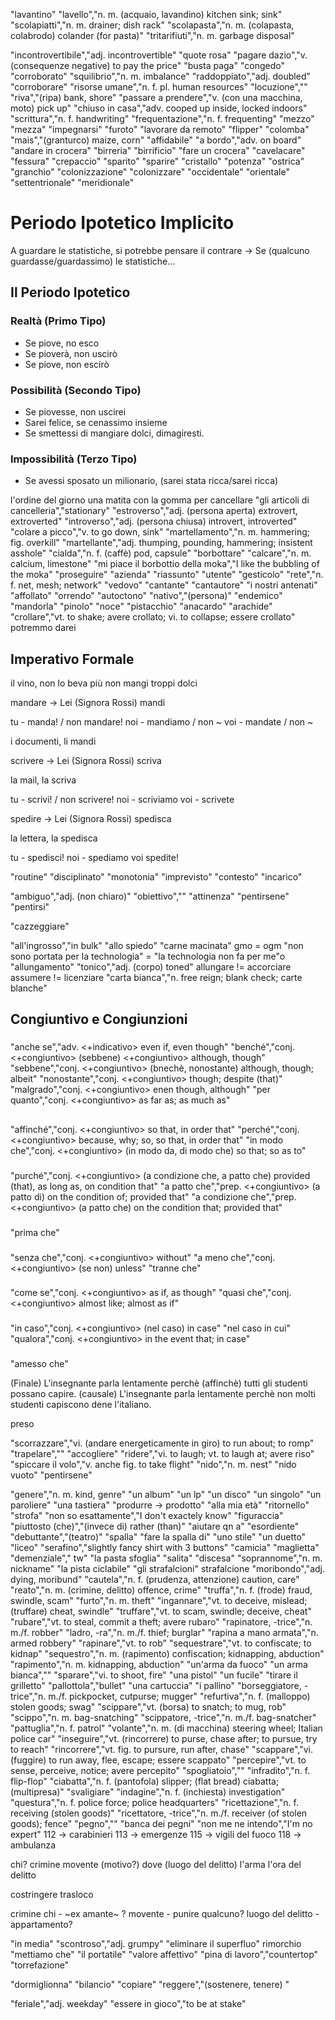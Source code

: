 "lavantino"
"lavello","n. m. (acquaio, lavandino) kitchen sink; sink"
"scolapiatti","n. m. <inv> drainer; dish rack"
"scolapasta","n. m. <inv> (colapasta, colabrodo) colander (for pasta)"
"tritarifiuti","n. m. <inv> garbage disposal"

"incontrovertibile","adj. incontrovertible"
"quote rosa"
"pagare dazio","v. (consequenze negative) to pay the price"
"busta paga"
"congedo"
"corroborato"
"squilibrio","n. m. imbalance"
"raddoppiato","adj. doubled"
"corroborare"
"risorse umane","n. f. pl. human resources"
"locuzione",""
"riva","(ripa) bank, shore"
"passare a prendere","v. (con una macchina, moto) pick up"
"chiuso in casa","adv. cooped up inside, locked indoors"
"scrittura","n. f. handwriting"
"frequentazione","n. f. frequenting"
"mezzo"
"mezza"
"impegnarsi"
"furoto"
"lavorare da remoto"
"flipper"
"colomba"
"mais","(granturco) maize, corn"
"affidabile"
"a bordo","adv. on board"
"andare in crocera"
"birreria"
"birrificio"
"fare un crocera"
"cavelacare"
"fessura"
"crepaccio"
"sparito"
"sparire"
"cristallo"
"potenza"
"ostrica"
"granchio"
"colonizzazione"
"colonizzare"
"occidentale"
"orientale"
"settentrionale"
"meridionale"

# Periodo Ipotetico Implicito

A guardare le statistiche, si potrebbe pensare il contrare
-> Se (qualcuno guardasse/guardassimo) le statistiche...

## Il Periodo Ipotetico

### Realtà (Primo Tipo)

- Se piove, no esco
- Se pioverà, non uscirò
- Se piove, non escirò

### Possibilità (Secondo Tipo)

- Se piovesse, non uscirei
- Sarei felice, se cenassimo insieme
- Se smettessi di mangiare dolci, dimagiresti.

### Impossibilità (Terzo Tipo)

- Se avessi sposato un milionario, (sarei stata ricca/sarei ricca)

l'ordine del giorno
una matita con la gomma per cancellare
"gli articoli di cancelleria","stationary"
"estroverso","adj. (persona aperta) extrovert, extroverted"
"introverso","adj. (persona chiusa) introvert, introverted"
"colare a picco","v. to go down, sink"
"martellamento","n. m. hammering; fig. overkill"
"martellante","adj. thumping, pounding, hammering; insistent asshole"
"cialda","n. f. (caffè) pod, capsule"
"borbottare"
"calcare","n. m. calcium, limestone"
"mi piace il borbottio della moka","I like the bubbling of the moka"
"proseguire"
"azienda"
"riassunto"
"utente"
"gesticolo"
"rete","n. f. net, mesh; network"
"vedovo"
"cantante"
"cantautore"
"i nostri antenati"
"affollato"
"orrendo"
"autoctono"
"nativo","(persona)"
"endemico"
"mandorla"
"pinolo"
"noce"
"pistacchio"
"anacardo"
"arachide"
"crollare","vt. to shake; avere crollato; vi. to collapse; essere crollato"
potremmo
darei

## Imperativo Formale

il vino, non lo beva più
non mangi troppi dolci

mandare
-> Lei (Signora Rossi) mandi

tu - manda! / non mandare!
noi - mandiamo / non ~
voi - mandate / non ~

i documenti, li mandi

scrivere
-> Lei (Signora Rossi) scriva

la mail, la scriva

tu - scrivi! / non scrivere!
noi - scriviamo
voi - scrivete

spedire
-> Lei (Signora Rossi) spedisca

la lettera, la spedisca

 tu - spedisci!
 noi - spediamo
 voi spedite!

 "routine"
 "disciplinato"
 "monotonia"
 "imprevisto"
 "contesto"
 "incarico"

 "ambiguo","adj. (non chiaro)"
 "obiettivo",""
 "attinenza"
 "pentirsene"
 "pentirsi"

 "cazzeggiare"

 "all'ingrosso","in bulk"
 "allo spiedo"
 "carne macinata"
 gmo = ogm
 "non sono portata per la technologia" = "la technologia non fa per me"o
 "allungamento"
 "tonico","adj. (corpo) toned"
 allungare != accorciare
 assumere != licenziare
 "carta bianca","n. free reign; blank check; carte blanche"

## Congiuntivo e Congiunzioni

###
"anche se","adv. <+indicativo> even if, even though"
"benché","conj. <+congiuntivo> (sebbene) <+congiuntivo> although, though"
"sebbene","conj. <+congiuntivo> (bnechè, nonostante) although, though; albeit"
"nonostante","conj. <+congiuntivo> though; despite (that)"
"malgrado","conj. <+congiuntivo> enen though, although"
"per quanto","conj. <+congiuntivo> as far as; as much as"

##
"affinché","conj. <+congiuntivo> so that, in order that"
"perché","conj. <+congiuntivo> because, why; so, so that, in order that"
"in modo che","conj. <+congiuntivo> (in modo da, di modo che) so that; so as to"

###
"purché","conj. <+congiuntivo> (a condizione che, a patto che) provided (that), as long as, on condition that"
"a patto che","prep. <+congiuntivo> (a patto di) on the condition of; provided that"
"a condizione che","prep. <+congiuntivo> (a patto che) on the condition that; provided that"

###
"prima che"

###
"senza che","conj. <+congiuntivo> without"
"a meno che","conj. <+congiuntivo> (se non) unless"
"tranne che"

### 
"come se","conj. <+congiuntivo> as if, as though"
"quasi che","conj. <+congiuntivo> almost like; almost as if"

###
"in caso","conj. <+congiuntivo> (nel caso) in case"
"nel caso in cui"
"qualora","conj. <+congiuntivo> in the event that; in case"

###
"amesso che"

(Finale) L'insegnante parla lentamente perchè (affinchè) tutti gli studenti possano capire.
(causale) L'insegnante parla lentamente perchè non molti studenti capiscono dene l'italiano.

preso

"scorrazzare","vi. (andare energeticamente in giro) to run about; to romp"
"trapelare",""
"accogliere"
"ridere","vi. to laugh; vt. to laugh at; avere riso"
"spiccare il volo","v. anche fig. to take flight"
"nido","n. m. nest"
"nido vuoto"
"pentirsene"

"genere","n. m. kind, genre"
"un album"
"un lp"
"un disco"
"un singolo"
"un paroliere"
"una tastiera"
"produrre -> prodotto"
"alla mia età"
"ritornello"
"strofa"
"non so esattamente","I don't exactely know"
"figuraccia"
"piuttosto (che)","(invece di) rather (than)"
"aiutare qn a"
"esordiente"
"debuttante","(teatro)"
"spalla"
"fare la spalla di"
"uno stile"
"un duetto"
"liceo"
"serafino","slightly fancy shirt with 3 buttons"
"camicia"
"maglietta"
"demenziale"," tw"
"la pasta sfoglia"
"salita"
"discesa"
"soprannome","n. m. nickname"
"la pista ciclabile"
"gli strafalcioni"
strafalcione
"moribondo","adj. dying, moribund"
"cautela","n. f. (prudenza, attenzione) caution, care"
"reato","n. m. (crimine, delitto) offence, crime"
"truffa","n. f. (frode) fraud, swindle, scam"
"furto","n. m. theft"
"ingannare","vt. to deceive, mislead; (truffare) cheat, swindle"
"truffare","vt. to scam, swindle; deceive, cheat"
"rubare","vt. to steal, commit a theft; avere rubaro"
"rapinatore, -trice","n. m./f. robber"
"ladro, -ra","n. m./f. thief; burglar" 
"rapina a mano armata","n. armed robbery"
"rapinare","vt. to rob"
"sequestrare","vt. to confiscate; to kidnap"
"sequestro","n. m. (rapimento) confiscation; kidnapping, abduction"
"rapimento","n. m. kidnapping, abduction"
"un'arma da fuoco"
"un arma bianca",""
"sparare","vi. to shoot, fire"
"una pistol"
"un fucile"
"tirare il grilletto"
"pallottola","bullet"
"una cartuccia"
"i pallino"
"borseggiatore, -trice","n. m./f. pickpocket, cutpurse; mugger"
"refurtiva","n. f. (malloppo) stolen goods; swag"
"scippare","vt. (borsa) to snatch; to mug, rob"
"scippo","n. m. bag-snatching"
"scippatore, -trice","n. m./f. bag-snatcher"
"pattuglia","n. f. patrol"
"volante","n. m. (di macchina) steering wheel; Italian police car"
"inseguire","vt. (rincorrere) to purse, chase after; to pursue, try to reach"
"rincorrere","vt. fig. to pursure, run after, chase"
"scappare","vi. (fuggire) to run away, flee, escape; essere scappato"
"percepire","vt. <percepisco> to sense, perceive, notice; avere percepito"
"spogliatoio",""
"infradito","n. f. <inv> flip-flop"
"ciabatta","n. f. (pantofola) slipper; (flat bread) ciabatta; (multipresa)"
"svaligiare"
"indagine","n. f. (inchiesta) investigation"
"questura","n. f. police force; police headquarters"
"ricettazione","n. f. receiving (stolen goods)"
"ricettatore, -trice","n. m./f. receiver (of stolen goods); fence"
"pegno",""
"banca dei pegni"
"non me ne intendo","I'm no expert"
112 -> carabinieri
113 -> emergenze
115 -> vigili del fuoco
118 -> ambulanza

chi?
crimine
movente (motivo?)
dove (luogo del delitto)
l'arma
l'ora del delitto

costringere
trasloco

crimine
chi - ~ex amante~ ?
movente - punire qualcuno?
luogo del delitto - appartamento? 

"in media"
"scontroso","adj. grumpy"
"eliminare il superfluo"
rimorchio
"mettiamo che"
"il portatile"
"valore affettivo"
"pina di lavoro","countertop"
"torrefazione"

"dormiglionna"
"bilancio"
"copiare"
"reggere","(sostenere, tenere) "

"feriale","adj. weekday"
"essere in gioco","to be at stake"


